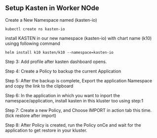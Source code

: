 Setup Kasten in Worker NOde
--------------------------------

Create a New Namespace named (kasten-io)
```
kubectl create ns kasten-io
```

install KASTEN in our new namespace (kasten-io) with chart name (k10) usingg following command
```
helm install k10 kasten/k10 --namespace=kasten-io
```

Step 3: Add profile after kasten dashboard opens.

Step 4: Create a Policy to backup the current Application

Step 5: After the backup is complete, Export the application Namespace and copy the link to the clipboard

Step 6: In the application in which you want to inport the namespace/application, install kasten in this kluster too using step:1 

Step 7: Create a new Policy, and Choose IMPORT in action tab this time. (tick restore after import)

Step 8: After Policy is created, run the Policy onCe and wait for the application to get restore in your kluster.




